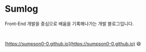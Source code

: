 # Sumlog

Front-End 개발을 중심으로 배움을 기록해나가는 개발 블로그입니다.  

<br>


[https://sumpson0-0.github.io](https://sumpson0-0.github.io) 😄
